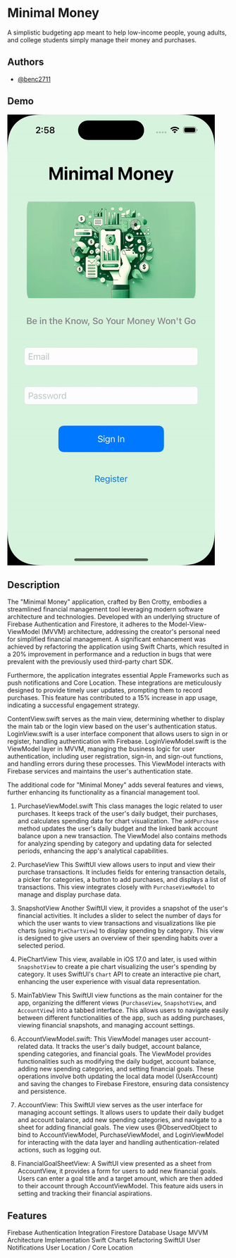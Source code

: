 
# Minimal Money

A simplistic budgeting app meant to help low-income people, young adults, and college students simply manage their money and purchases. 


## Authors

- [@benc2711](https://www.github.com/benc2711)


## Demo
![](https://github.com/benc2711/MinimalMoney/blob/main/MinMoneyDemo.gif)

## Description 

The "Minimal Money" application, crafted by Ben Crotty, embodies a streamlined financial management tool leveraging modern software architecture and technologies. Developed with an underlying structure of Firebase Authentication and Firestore, it adheres to the Model-View-ViewModel (MVVM) architecture, addressing the creator's personal need for simplified financial management. A significant enhancement was achieved by refactoring the application using Swift Charts, which resulted in a 20% improvement in performance and a reduction in bugs that were prevalent with the previously used third-party chart SDK.

Furthermore, the application integrates essential Apple Frameworks such as push notifications and Core Location. These integrations are meticulously designed to provide timely user updates, prompting them to record purchases. This feature has contributed to a 15% increase in app usage, indicating a successful engagement strategy.

ContentView.swift serves as the main view, determining whether to display the main tab or the login view based on the user's authentication status. LoginView.swift is a user interface component that allows users to sign in or register, handling authentication with Firebase. LoginViewModel.swift is the ViewModel layer in MVVM, managing the business logic for user authentication, including user registration, sign-in, and sign-out functions, and handling errors during these processes. This ViewModel interacts with Firebase services and maintains the user's authentication state.

The additional code for "Minimal Money" adds several features and views, further enhancing its functionality as a financial management tool.

1. PurchaseViewModel.swift This class manages the logic related to user purchases. It keeps track of the user's daily budget, their purchases, and calculates spending data for chart visualization. The `addPurchase` method updates the user's daily budget and the linked bank account balance upon a new transaction. The ViewModel also contains methods for analyzing spending by category and updating data for selected periods, enhancing the app's analytical capabilities.

2. PurchaseView This SwiftUI view allows users to input and view their purchase transactions. It includes fields for entering transaction details, a picker for categories, a button to add purchases, and displays a list of transactions. This view integrates closely with `PurchaseViewModel` to manage and display purchase data.

3. SnapshotView Another SwiftUI view, it provides a snapshot of the user's financial activities. It includes a slider to select the number of days for which the user wants to view transactions and visualizations like pie charts (using `PieChartView`) to display spending by category. This view is designed to give users an overview of their spending habits over a selected period.

4. PieChartView This view, available in iOS 17.0 and later, is used within `SnapshotView` to create a pie chart visualizing the user's spending by category. It uses SwiftUI's `Chart` API to create an interactive pie chart, enhancing the user experience with visual data representation.

5. MainTabView This SwiftUI view functions as the main container for the app, organizing the different views (`PurchaseView`, `SnapshotView`, and `AccountView`) into a tabbed interface. This allows users to navigate easily between different functionalities of the app, such as adding purchases, viewing financial snapshots, and managing account settings.

6. AccountViewModel.swift: This ViewModel manages user account-related data. It tracks the user's daily budget, account balance, spending categories, and financial goals. The ViewModel provides functionalities such as modifying the daily budget, account balance, adding new spending categories, and setting financial goals. These operations involve both updating the local data model (UserAccount) and saving the changes to Firebase Firestore, ensuring data consistency and persistence.

7. AccountView: This SwiftUI view serves as the user interface for managing account settings. It allows users to update their daily budget and account balance, add new spending categories, and navigate to a sheet for adding financial goals. The view uses @ObservedObject to bind to AccountViewModel, PurchaseViewModel, and LoginViewModel for interacting with the data layer and handling authentication-related actions, such as logging out.

8. FinancialGoalSheetView: A SwiftUI view presented as a sheet from AccountView, it provides a form for users to add new financial goals. Users can enter a goal title and a target amount, which are then added to their account through AccountViewModel. This feature aids users in setting and tracking their financial aspirations.

## Features

Firebase Authentication Integration
Firestore Database Usage
MVVM Architecture Implementation
Swift Charts Refactoring
SwiftUI
User Notifications
User Location / Core Location

